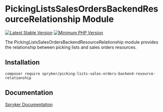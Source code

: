 # PickingListsSalesOrdersBackendResourceRelationship Module
[![Latest Stable Version](https://poser.pugx.org/spryker/picking-lists-sales-orders-backend-resource-relationship/v/stable.svg)](https://packagist.org/packages/spryker/picking-lists-sales-orders-backend-resource-relationship)
[![Minimum PHP Version](https://img.shields.io/badge/php-%3E%3D%208.0-8892BF.svg)](https://php.net/)

The PickingListsSalesOrdersBackendResourceRelationship module provides the relationship between picking lists and sales orders resources.

## Installation

```
composer require spryker/picking-lists-sales-orders-backend-resource-relationship
```

## Documentation

[Spryker Documentation](https://docs.spryker.com)
